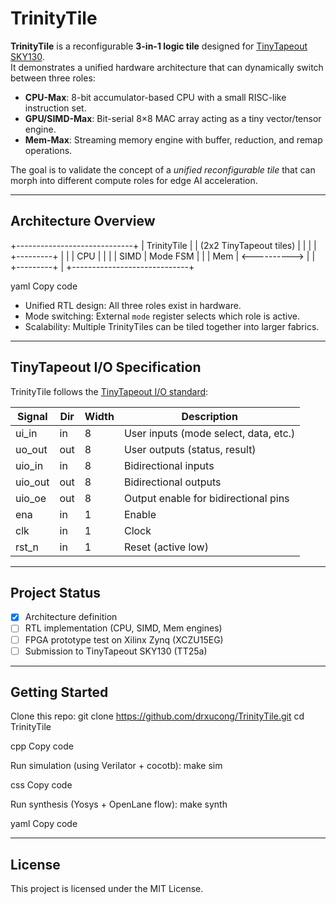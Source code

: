 # TrinityTile

**TrinityTile** is a reconfigurable **3-in-1 logic tile** designed for [TinyTapeout SKY130](https://tinytapeout.com).  
It demonstrates a unified hardware architecture that can dynamically switch between three roles:

- **CPU-Max**: 8-bit accumulator-based CPU with a small RISC-like instruction set.  
- **GPU/SIMD-Max**: Bit-serial 8×8 MAC array acting as a tiny vector/tensor engine.  
- **Mem-Max**: Streaming memory engine with buffer, reduction, and remap operations.  

The goal is to validate the concept of a *unified reconfigurable tile* that can morph into different compute roles for edge AI acceleration.

---

## Architecture Overview

+-----------------------------+
| TrinityTile |
| (2x2 TinyTapeout tiles) |
| |
| +---------+ |
| | CPU | |
| | SIMD | Mode FSM |
| | Mem | <----------> |
| +---------+ |
+-----------------------------+

yaml
Copy code

- Unified RTL design: All three roles exist in hardware.  
- Mode switching: External `mode` register selects which role is active.  
- Scalability: Multiple TrinityTiles can be tiled together into larger fabrics.  

---

## TinyTapeout I/O Specification

TrinityTile follows the [TinyTapeout I/O standard](https://tinytapeout.com/specs/):

| Signal   | Dir | Width | Description                          |
|----------|-----|-------|--------------------------------------|
| ui_in    | in  | 8     | User inputs (mode select, data, etc.)|
| uo_out   | out | 8     | User outputs (status, result)        |
| uio_in   | in  | 8     | Bidirectional inputs                 |
| uio_out  | out | 8     | Bidirectional outputs                |
| uio_oe   | out | 8     | Output enable for bidirectional pins |
| ena      | in  | 1     | Enable                               |
| clk      | in  | 1     | Clock                                |
| rst_n    | in  | 1     | Reset (active low)                   |

---

## Project Status

- [x] Architecture definition  
- [ ] RTL implementation (CPU, SIMD, Mem engines)  
- [ ] FPGA prototype test on Xilinx Zynq (XCZU15EG)  
- [ ] Submission to TinyTapeout SKY130 (TT25a)  

---

## Getting Started

Clone this repo:
git clone https://github.com/drxucong/TrinityTile.git
cd TrinityTile

cpp
Copy code

Run simulation (using Verilator + cocotb):
make sim

css
Copy code

Run synthesis (Yosys + OpenLane flow):
make synth

yaml
Copy code

---

## License

This project is licensed under the MIT License.
